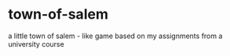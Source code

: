 # town-of-salem
a little town of salem - like game based on my assignments from a university course
